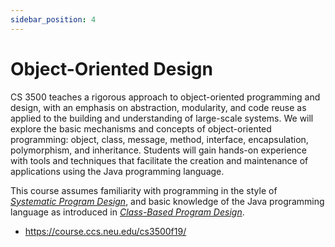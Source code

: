 ```yaml
---
sidebar_position: 4
---
```


# Object-Oriented Design

CS 3500 teaches a rigorous approach to object-oriented programming and design, with an emphasis on abstraction, modularity, and code reuse as applied to the building and understanding of large-scale systems. We will explore the basic mechanisms and concepts of object-oriented programming: object, class, message, method, interface, encapsulation, polymorphism, and inheritance. Students will gain hands-on experience with tools and techniques that facilitate the creation and maintenance of applications using the Java programming language.

This course assumes familiarity with programming in the style of *[Systematic Program Design](../spd)*, and basic knowledge of the Java programming language as introduced in *[Class-Based Program Design](../class-based/)*.

- https://course.ccs.neu.edu/cs3500f19/
